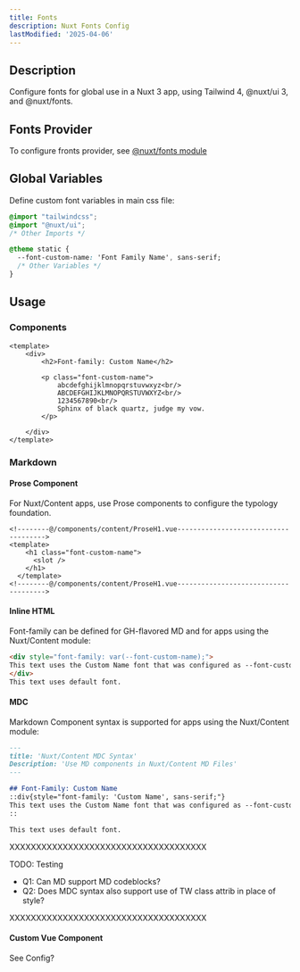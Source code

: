 ```yaml
---
title: Fonts
description: Nuxt Fonts Config
lastModified: '2025-04-06'
---
```


## Description

Configure fonts for global use in a Nuxt 3 app, using Tailwind 4, @nuxt/ui 3, and @nuxt/fonts.

## Fonts Provider

To configure fronts provider, see [@nuxt/fonts module](./modules/fonts)

## Global Variables

Define custom font variables in main css file:

```css
@import "tailwindcss";
@import "@nuxt/ui";
/* Other Imports */

@theme static {
  --font-custom-name: 'Font Family Name', sans-serif;
  /* Other Variables */
}
```

## Usage

### Components

```vue
<template>
    <div>
        <h2>Font-family: Custom Name</h2>

        <p class="font-custom-name">
            abcdefghijklmnopqrstuvwxyz<br/>
            ABCDEFGHIJKLMNOPQRSTUVWXYZ<br/>
            1234567890<br/>
            Sphinx of black quartz, judge my vow.
        </p>

    </div>
</template>
```

### Markdown

#### Prose Component

For Nuxt/Content apps, use Prose components to configure the typology foundation.

```vue [/components/content/ProseH1.vue]
<!--------@/components/content/ProseH1.vue------------------------------------->
<template>
    <h1 class="font-custom-name">
      <slot />
    </h1>
  </template>
<!--------@/components/content/ProseH1.vue------------------------------------->
```

#### Inline HTML

Font-family can be defined for GH-flavored MD and for apps using the Nuxt/Content module:

```md
<div style="font-family: var(--font-custom-name);">
This text uses the Custom Name font that was configured as --font-custom-name.
</div>
This text uses default font.
```

#### MDC

Markdown Component syntax is supported for apps using the Nuxt/Content module:

```md
---
title: 'Nuxt/Content MDC Syntax'
Description: 'Use MD components in Nuxt/Content MD Files'
---

## Font-Family: Custom Name
::div{style="font-family: 'Custom Name', sans-serif;"}
This text uses the Custom Name font that was configured as --font-custom-name.
::

This text uses default font.
```

XXXXXXXXXXXXXXXXXXXXXXXXXXXXXXXXXXXXX

TODO: Testing

- Q1: Can MD support MD codeblocks?
- Q2: Does MDC syntax also support use of TW class attrib in place of style?

XXXXXXXXXXXXXXXXXXXXXXXXXXXXXXXXXXXXX

#### Custom Vue Component

See Config?
